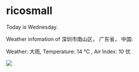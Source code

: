 # ricosmall

Today is Wednesday.

Weather infomation of 深圳市南山区， 广东省， 中国: 

Weather: 大雨, Temperature: 14 ℃ , Air Index: 10 优

<img src="https://github-readme-stats.vercel.app/api?username=ricosmall&show_icons=true" />
